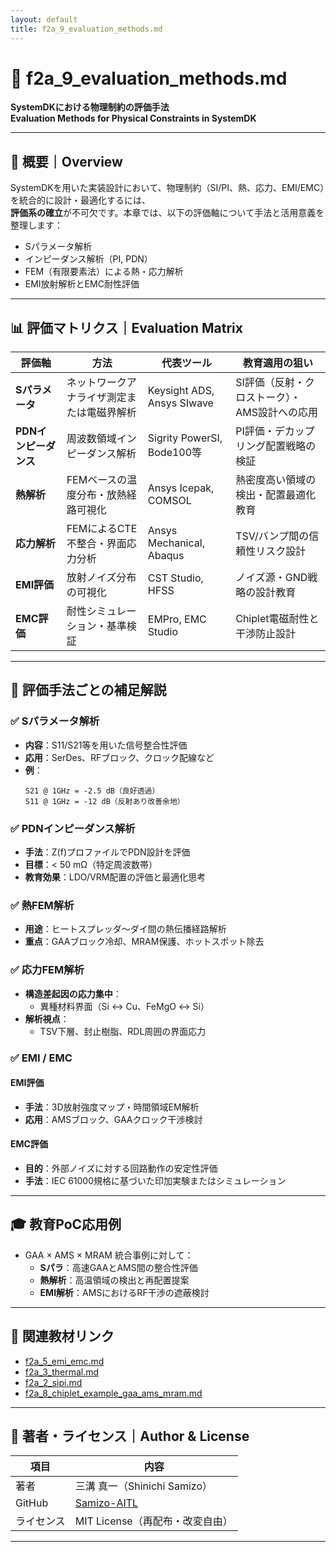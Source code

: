 ```yaml
---
layout: default
title: f2a_9_evaluation_methods.md
---
```



# 🧪 f2a_9_evaluation_methods.md  
**SystemDKにおける物理制約の評価手法**  
**Evaluation Methods for Physical Constraints in SystemDK**

---

## 📘 概要｜Overview

SystemDKを用いた実装設計において、物理制約（SI/PI、熱、応力、EMI/EMC）を統合的に設計・最適化するには、  
**評価系の確立**が不可欠です。本章では、以下の評価軸について手法と活用意義を整理します：

- Sパラメータ解析  
- インピーダンス解析（PI, PDN）  
- FEM（有限要素法）による熱・応力解析  
- EMI放射解析とEMC耐性評価

---

## 📊 評価マトリクス｜Evaluation Matrix

| 評価軸 | 方法 | 代表ツール | 教育適用の狙い |
|--------|------|------------|----------------|
| **Sパラメータ** | ネットワークアナライザ測定または電磁界解析 | Keysight ADS, Ansys SIwave | SI評価（反射・クロストーク）・AMS設計への応用 |
| **PDNインピーダンス** | 周波数領域インピーダンス解析 | Sigrity PowerSI, Bode100等 | PI評価・デカップリング配置戦略の検証 |
| **熱解析** | FEMベースの温度分布・放熱経路可視化 | Ansys Icepak, COMSOL | 熱密度高い領域の検出・配置最適化教育 |
| **応力解析** | FEMによるCTE不整合・界面応力分析 | Ansys Mechanical, Abaqus | TSV/バンプ間の信頼性リスク設計 |
| **EMI評価** | 放射ノイズ分布の可視化 | CST Studio, HFSS | ノイズ源・GND戦略の設計教育 |
| **EMC評価** | 耐性シミュレーション・基準検証 | EMPro, EMC Studio | Chiplet電磁耐性と干渉防止設計 |

---

## 🧪 評価手法ごとの補足解説

### ✅ Sパラメータ解析

- **内容**：S11/S21等を用いた信号整合性評価  
- **応用**：SerDes、RFブロック、クロック配線など  
- **例**：
  ```
  S21 @ 1GHz = -2.5 dB（良好透過）
  S11 @ 1GHz = -12 dB（反射あり改善余地）
  ```

### ✅ PDNインピーダンス解析

- **手法**：Z(f)プロファイルでPDN設計を評価  
- **目標**：< 50 mΩ（特定周波数帯）  
- **教育効果**：LDO/VRM配置の評価と最適化思考

### ✅ 熱FEM解析

- **用途**：ヒートスプレッダ～ダイ間の熱伝播経路解析  
- **重点**：GAAブロック冷却、MRAM保護、ホットスポット除去

### ✅ 応力FEM解析

- **構造差起因の応力集中**：  
  - 異種材料界面（Si ↔ Cu、FeMgO ↔ Si）  
- **解析視点**：  
  - TSV下層、封止樹脂、RDL周囲の界面応力

### ✅ EMI / EMC

#### EMI評価

- **手法**：3D放射強度マップ・時間領域EM解析  
- **応用**：AMSブロック、GAAクロック干渉検討

#### EMC評価

- **目的**：外部ノイズに対する回路動作の安定性評価  
- **手法**：IEC 61000規格に基づいた印加実験またはシミュレーション

---

## 🎓 教育PoC応用例

- GAA × AMS × MRAM 統合事例に対して：
  - **Sパラ**：高速GAAとAMS間の整合性評価  
  - **熱解析**：高温領域の検出と再配置提案  
  - **EMI解析**：AMSにおけるRF干渉の遮蔽検討

---

## 📂 関連教材リンク

- [f2a_5_emi_emc.md](./f2a_5_emi_emc.md)  
- [f2a_3_thermal.md](./f2a_3_thermal.md)  
- [f2a_2_sipi.md](./f2a_2_sipi.md)  
- [f2a_8_chiplet_example_gaa_ams_mram.md](./f2a_8_chiplet_example_gaa_ams_mram.md)

---

## 👤 著者・ライセンス｜Author & License

| 項目 | 内容 |
|------|------|
| 著者 | 三溝 真一（Shinichi Samizo） |
| GitHub | [Samizo-AITL](https://github.com/Samizo-AITL) |
| ライセンス | MIT License（再配布・改変自由） |

---
